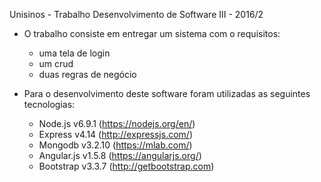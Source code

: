 Unisinos - Trabalho Desenvolvimento de Software III - 2016/2

- O trabalho consiste em entregar um sistema com o requisitos:
  - uma tela de login
  - um crud
  - duas regras de negócio
  
- Para o desenvolvimento deste software foram utilizadas as seguintes tecnologias:
  - Node.js v6.9.1 (https://nodejs.org/en/)
  - Express v4.14 (http://expressjs.com/)
  - Mongodb v3.2.10 (https://mlab.com/)
  - Angular.js v1.5.8 (https://angularjs.org/)
  - Bootstrap v3.3.7 (http://getbootstrap.com)
  
